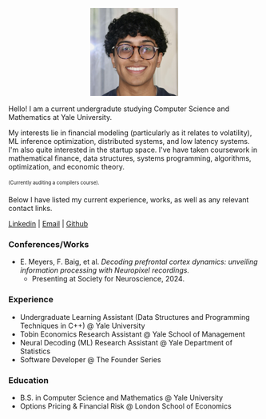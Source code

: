 <p align="center">
  <img src="profile.jpeg" width="35%" height="35%">
</p>

Hello! I am a current undergradute studying Computer Science and Mathematics at Yale University. 

My interests lie in financial modeling (particularly as it relates to volatility), ML inference optimization, distributed systems, and low latency systems. I'm also quite interested in the startup space. I've have taken coursework in mathematical finance, data structures, systems programming, algorithms, optimization, and economic theory.

<sub><sup>(Currently auditing a compilers course).</sup></sub>

Below I have listed my current experience, works, as well as any relevant contact links. 

[Linkedin](https://www.linkedin.com/in/baig-farhan/) | [Email](mailto:farhan.baig@yale.edu) | [Github](https://github.com/f-baig)

### Conferences/Works

- E. Meyers, F. Baig, et al. *Decoding prefrontal cortex dynamics: unveiling information processing with Neuropixel recordings.*
  - Presenting at Society for Neuroscience, 2024.
    
### Experience

- Undergraduate Learning Assistant (Data Structures and Programming Techniques in C++) @ Yale University
- Tobin Economics Research Assistant @ Yale School of Management
- Neural Decoding (ML) Research Assistant @ Yale Department of Statistics
- Software Developer @ The Founder Series
    
### Education

- B.S. in Computer Science and Mathematics @ Yale University
- Options Pricing & Financial Risk @ London School of Economics
